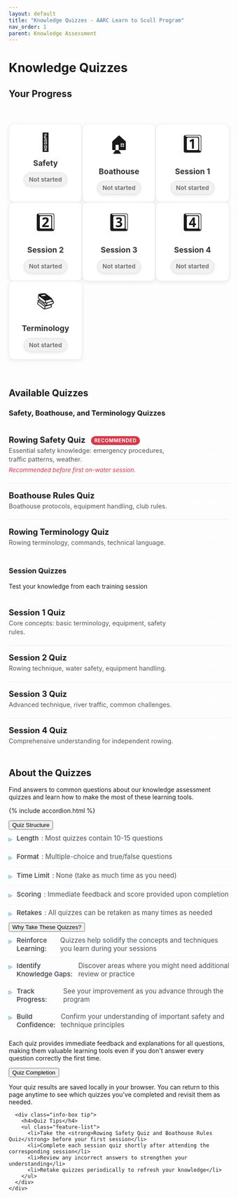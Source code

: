 ```yaml
---
layout: default
title: "Knowledge Quizzes - AARC Learn to Scull Program"
nav_order: 1
parent: Knowledge Assessment
---
```


# Knowledge Quizzes

## Your Progress

<div class="quiz-progress">
  <div class="progress-grid">
    <div class="progress-item" data-quiz-id="safety">
      <a href="{{ site.baseurl }}/resources/quiz_module.html?quiz=safety" onclick="loadQuiz(\\'safety\\'); return false;" class="progress-item-link">
        <div class="progress-icon">🦺</div>
        <div class="progress-label">Safety</div>
        <div class="progress-status not-started">Not started</div>
      </a>
    </div>
    <div class="progress-item" data-quiz-id="bh">
      <a href="{{ site.baseurl }}/resources/quiz_module.html?quiz=bh" onclick="loadQuiz(\\'bh\\'); return false;" class="progress-item-link">
        <div class="progress-icon">🏠</div>
        <div class="progress-label">Boathouse</div>
        <div class="progress-status not-started">Not started</div>
      </a>
    </div>
    <div class="progress-item" data-quiz-id="session1">
      <a href="{{ site.baseurl }}/resources/quiz_module.html?quiz=1" onclick="loadQuiz(\\'1\\'); return false;" class="progress-item-link">
        <div class="progress-icon">1️⃣</div>
        <div class="progress-label">Session 1</div>
        <div class="progress-status not-started">Not started</div>
      </a>
    </div>
    <div class="progress-item" data-quiz-id="session2">
      <a href="{{ site.baseurl }}/resources/quiz_module.html?quiz=2" onclick="loadQuiz(\\'2\\'); return false;" class="progress-item-link">
        <div class="progress-icon">2️⃣</div>
        <div class="progress-label">Session 2</div>
        <div class="progress-status not-started">Not started</div>
      </a>
    </div>
    <div class="progress-item" data-quiz-id="session3">
      <a href="{{ site.baseurl }}/resources/quiz_module.html?quiz=3" onclick="loadQuiz(\\'3\\'); return false;" class="progress-item-link">
        <div class="progress-icon">3️⃣</div>
        <div class="progress-label">Session 3</div>
        <div class="progress-status not-started">Not started</div>
      </a>
    </div>
    <div class="progress-item" data-quiz-id="session4">
      <a href="{{ site.baseurl }}/resources/quiz_module.html?quiz=4" onclick="loadQuiz(\\'4\\'); return false;" class="progress-item-link">
        <div class="progress-icon">4️⃣</div>
        <div class="progress-label">Session 4</div>
        <div class="progress-status not-started">Not started</div>
      </a>
    </div>
    <div class="progress-item" data-quiz-id="terminology">
      <a href="{{ site.baseurl }}/resources/quiz_module.html?quiz=terminology" onclick="loadQuiz(\\'terminology\\'); return false;" class="progress-item-link">
        <div class="progress-icon">📚</div>
        <div class="progress-label">Terminology</div>
        <div class="progress-status not-started">Not started</div>
      </a>
    </div>
  </div>
</div>

## Available Quizzes

### Safety, Boathouse, and Terminology Quizzes

<div class="quiz-list">
  <!-- Safety Quiz -->
  <div class="quiz-list-item featured-quiz" data-quiz-id="safety">
    <div class="quiz-list-item-content">
      <h4>Rowing Safety Quiz <span class="required-badge">Recommended</span></h4>
      <p>Essential safety knowledge: emergency procedures, traffic patterns, weather.</p>
      <p class="quiz-requirement">Recommended before first on-water session.</p>
    </div>
    <a href="{{ site.baseurl }}/resources/quiz_module.html?quiz=safety" onclick="loadQuiz(\\'safety\\'); return false;" class="quiz-list-link">Take Quiz</a>
  </div>
  
  <!-- Boathouse Quiz -->
  <div class="quiz-list-item" data-quiz-id="boathouse">
    <div class="quiz-list-item-content">
      <h4>Boathouse Rules Quiz</h4>
      <p>Boathouse protocols, equipment handling, club rules.</p>
    </div>
    <a href="{{ site.baseurl }}/resources/quiz_module.html?quiz=bh" onclick="loadQuiz(\\'bh\\'); return false;" class="quiz-list-link">Take Quiz</a>
  </div>

  <!-- Terminology Quiz -->
  <div class="quiz-list-item" data-quiz-id="terminology">
    <div class="quiz-list-item-content">
      <h4>Rowing Terminology Quiz</h4>
      <p>Rowing terminology, commands, technical language.</p>
    </div>
    <a href="{{ site.baseurl }}/resources/quiz_module.html?quiz=terminology" onclick="loadQuiz(\\'terminology\\'); return false;" class="quiz-list-link">Take Quiz</a>
  </div>
</div>


### Session Quizzes

Test your knowledge from each training session

<div class="quiz-list">
  <!-- Session 1 Quiz -->
  <div class="quiz-list-item" data-quiz-id="session1">
    <div class="quiz-list-item-content">
      <h4>Session 1 Quiz</h4>
      <p>Core concepts: basic terminology, equipment, safety rules.</p>
    </div>
    <a href="{{ site.baseurl }}/resources/quiz_module.html?quiz=1" onclick="loadQuiz(\\'1\\'); return false;" class="quiz-list-link">Take Quiz</a>
  </div>
  
  <!-- Session 2 Quiz -->
  <div class="quiz-list-item" data-quiz-id="session2">
    <div class="quiz-list-item-content">
      <h4>Session 2 Quiz</h4>
      <p>Rowing technique, water safety, equipment handling.</p>
    </div>
    <a href="{{ site.baseurl }}/resources/quiz_module.html?quiz=2" onclick="loadQuiz(\\'2\\'); return false;" class="quiz-list-link">Take Quiz</a>
  </div>
  
  <!-- Session 3 Quiz -->
  <div class="quiz-list-item" data-quiz-id="session3">
    <div class="quiz-list-item-content">
      <h4>Session 3 Quiz</h4>
      <p>Advanced technique, river traffic, common challenges.</p>
    </div>
    <a href="{{ site.baseurl }}/resources/quiz_module.html?quiz=3" onclick="loadQuiz(\\'3\\'); return false;" class="quiz-list-link">Take Quiz</a>
  </div>
  
  <!-- Session 4 Quiz -->
  <div class="quiz-list-item" data-quiz-id="session4">
    <div class="quiz-list-item-content">
      <h4>Session 4 Quiz</h4>
      <p>Comprehensive understanding for independent rowing.</p>
    </div>
    <a href="{{ site.baseurl }}/resources/quiz_module.html?quiz=4" onclick="loadQuiz(\\'4\\'); return false;" class="quiz-list-link">Take Quiz</a>
  </div>
</div>

## About the Quizzes

Find answers to common questions about our knowledge assessment quizzes and learn how to make the most of these learning tools.

{% include accordion.html %}

<div class="accordion-section">
  <button class="accordion-toggle">Quiz Structure</button>
  <div class="accordion-content">
    <div class="accordion-content-inner">
      <ul class="feature-list">
        <li><strong>Length</strong>: Most quizzes contain 10-15 questions</li>
        <li><strong>Format</strong>: Multiple-choice and true/false questions</li>
        <li><strong>Time Limit</strong>: None (take as much time as you need)</li>
        <li><strong>Scoring</strong>: Immediate feedback and score provided upon completion</li>
        <li><strong>Retakes</strong>: All quizzes can be retaken as many times as needed</li>
      </ul>
    </div>
  </div>
</div>

<div class="accordion-section">
  <button class="accordion-toggle">Why Take These Quizzes?</button>
  <div class="accordion-content">
    <div class="accordion-content-inner">
      <ul class="feature-list">
        <li><strong>Reinforce Learning:</strong> Quizzes help solidify the concepts and techniques you learn during your sessions</li>
        <li><strong>Identify Knowledge Gaps:</strong> Discover areas where you might need additional review or practice</li>
        <li><strong>Track Progress:</strong> See your improvement as you advance through the program</li>
        <li><strong>Build Confidence:</strong> Confirm your understanding of important safety and technique principles</li>
      </ul>
      <p>Each quiz provides immediate feedback and explanations for all questions, making them valuable learning tools even if you don't answer every question correctly the first time.</p>
    </div>
  </div>
</div>

<div class="accordion-section">
  <button class="accordion-toggle">Quiz Completion</button>
  <div class="accordion-content">
    <div class="accordion-content-inner">
      <p>Your quiz results are saved locally in your browser. You can return to this page anytime to see which quizzes you've completed and revisit them as needed.</p>
      
      <div class="info-box tip">
        <h4>Quiz Tips</h4>
        <ul class="feature-list">
          <li>Take the <strong>Rowing Safety Quiz and Boathouse Rules Quiz</strong> before your first session</li>
          <li>Complete each session quiz shortly after attending the corresponding session</li>
          <li>Review any incorrect answers to strengthen your understanding</li>
          <li>Retake quizzes periodically to refresh your knowledge</li>
        </ul>
      </div>
    </div>
  </div>
</div>

<script>
function loadQuiz(quizType) {
  try {
    if (!quizType) {
      console.error('loadQuiz function called without a quizType.');
      return;
    }

    // Construct the quiz page URL
    // Jekyll will replace {{ site.baseurl }} with the value from _config.yml
    const quizPageUrl = `{{ site.baseurl }}/resources/quiz_module.html?quiz=${quizType}`;
    
    console.log('Attempting to navigate to quiz page:', quizPageUrl);

    if (typeof window !== 'undefined' && window.location && window.location.href) {
      window.location.href = quizPageUrl;
    } else {
      console.error('window.location.href is not available. Cannot navigate.');
    }
  } catch (error) {
    console.error('Error in loadQuiz function:', error);
  }
}

// Function to load saved quiz statuses
function loadQuizStatuses() {
  try {
    const quizzes = ['safety', 'boathouse', 'session1', 'session2', 'session3', 'session4', 'terminology'];
    
    quizzes.forEach(quiz => {
      const status = localStorage.getItem(`quiz_${quiz}_status`);
      if (status) {
        updateQuizStatus(quiz, status);
      }
    });
  } catch (error) {
    console.log('Error loading quiz statuses:', error);
  }
}

// Function to update quiz status
function updateQuizStatus(quizId, status) {
  try {
    // Update in progress grid
    const progressItem = document.querySelector(`.progress-item[data-quiz-id="${quizId}"] .progress-status`);
    if (progressItem) {
      progressItem.className = `progress-status ${status}`;
      
      if (status === 'completed') {
        progressItem.textContent = 'Completed';
      } else if (status === 'in-progress') {
        progressItem.textContent = 'In progress';
      } else {
        progressItem.textContent = 'Not started';
      }
    }
    
    // Removed logic for updating dashboard items as they no longer show status
    
    // Save status to local storage
    localStorage.setItem(`quiz_${quizId}_status`, status);
  } catch (error) {
    console.log('Error updating quiz status:', error);
  }
}

// Handle page initialization
document.addEventListener('DOMContentLoaded', function() {
  // Load saved quiz statuses
  loadQuizStatuses();
});
</script>

<style>
/* Page header styles */
.page-header {
  margin-bottom: 2rem;
  border-bottom: 1px solid #eee;
  padding-bottom: 1rem;
}

.page-description {
  font-size: 1.1rem;
  color: #555;
  max-width: 800px;
}

/* Progress grid styles */
.quiz-progress {
  margin: 2.5rem 0 3rem;
  padding: 1rem 0;
}

.progress-grid {
  display: grid;
  grid-template-columns: repeat(auto-fill, minmax(150px, 1fr));
  gap: 1 rem;
  max-width: 1200px;
  margin: 0 auto;
}

.progress-item {
  text-align: center;
  background-color: #ffffff;
  border-radius: 12px;
  padding: 1rem 1rem;
  box-shadow: 0 3px 10px rgba(0,0,0,0.08);
  transition: all 0.3s ease;
  border: 1px solid #f0f0f0;
  position: relative;
  overflow: hidden;
}

.progress-item:hover {
  transform: translateY(-5px);
  box-shadow: 0 10px 20px rgba(0,0,0,0.12);
  border-color: var(--theme-color);
}

.progress-item::after {
  content: "";
  position: absolute;
  bottom: 0;
  left: 0;
  width: 100%;
  height: 3px;
  background: linear-gradient(90deg, var(--theme-color), #4d94ff);
  opacity: 0;
  transition: opacity 0.3s ease;
}

.progress-item:hover::after {
  opacity: 1;
}

.progress-item-link {
  display: block;
  text-decoration: none;
  color: inherit;
  height: 100%;
}

.progress-icon {
  font-size: 2.5rem;
  margin-bottom: 0.8rem;
  transition: transform 0.2s ease;
}

.progress-item:hover .progress-icon {
  transform: scale(1.15);
}

.progress-label {
  font-weight: bold;
  margin-bottom: 0.7rem;
  font-size: 1.1rem;
  color: #333;
}

.progress-status {
  font-size: 0.85rem;
  padding: 0.45rem 0.7rem;
  border-radius: 20px;
  display: inline-block;
  font-weight: 600;
  transition: all 0.3s ease;
  box-shadow: 0 2px 6px rgba(0,0,0,0.08);
  letter-spacing: 0.01em;
}

.progress-status.not-started {
  background-color: #f1f1f1;
  color: #666;
  border: 1px solid #e0e0e0;
}

.progress-status.in-progress {
  background-color: #cce5ff;
  color: #004085;
  border: 1px solid #b8daff;
  position: relative;
  overflow: hidden;
}

.progress-status.in-progress::after {
  content: "";
  position: absolute;
  top: 0;
  left: -100%;
  width: 100%;
  height: 100%;
  background: linear-gradient(90deg, rgba(255,255,255,0), rgba(255,255,255,0.3), rgba(255,255,255,0));
  animation: shimmer 1.5s infinite;
}

@keyframes shimmer {
  100% {
    left: 100%;
  }
}

.progress-status.completed {
  background-color: #d4edda;
  color: #155724;
  border: 1px solid #c3e6cb;
  position: relative;
}

.progress-status.completed::before {
  content: "✓";
  margin-right: 4px;
  font-weight: bold;
}

/* Section transition animation */
@keyframes fadeIn {
  from { opacity: 0; transform: translateY(20px); }
  to { opacity: 1; transform: translateY(0); }
}

/* Quiz list styles */
.quiz-list {
  margin: 1.5rem 0;
  max-width: 900px; /* Or adjust as needed */
}

.quiz-list-item {
  display: flex;
  justify-content: space-between;
  align-items: center;
  padding: 1rem 0;
  border-bottom: 1px solid #eee;
  transition: background-color 0.2s ease;
}

.quiz-list-item:last-child {
  border-bottom: none;
}

.quiz-list-item:hover {
  background-color: #f9f9f9;
}

.quiz-list-item-content {
  flex-grow: 1;
  padding-right: 1rem;
}

.quiz-list-item-content h4 {
  font-size: 1.15rem;
  margin: 0 0 0.25rem 0;
  color: var(--theme-color);
}

.quiz-list-item-content p {
  font-size: 0.9rem;
  color: #555;
  margin: 0 0 0.25rem 0;
  line-height: 1.4;
}

.quiz-list-item-content .quiz-requirement {
  font-size: 0.85rem;
  color: #dc3545; /* Keep consistent with featured badge */
  margin-top: 0.3rem;
  font-style: italic;
}

.quiz-list-link {
  display: inline-block;
  background-color: var(--theme-color);
  color: white;
  text-align: center;
  padding: 0.6rem 1.2rem;
  border-radius: 6px;
  text-decoration: none;
  font-weight: 600;
  font-size: 0.9rem;
  transition: background-color 0.2s ease, transform 0.1s ease;
  white-space: nowrap; /* Prevent button text from wrapping */
}

.quiz-list-link:hover {
  background-color: var(--theme-color-dark, #0056b3);
  color: white;
  transform: translateY(-1px);
}

.featured-quiz {
  /* Optional: Add a subtle border or background to highlight */
  /* border-left: 3px solid #dc3545; */
  /* padding-left: 0.8rem; */ /* Adjust if using border */
}

.featured-quiz .quiz-list-item-content h4 {
  /* color: #dc3545; */ /* Optional: if you want title color to match badge */
}

.required-badge {
  /* Adjusted from previous card styles */
  background-color: #dc3545;
  color: white;
  padding: 0.2rem 0.5rem;
  border-radius: 10px;
  font-size: 0.7rem;
  font-weight: bold;
  text-transform: uppercase;
  letter-spacing: 0.05em;
  margin-left: 0.5rem;
  vertical-align: middle; /* Align with text */
}

/* Ensure quiz loading styles are removed if they were specific to the iframe loading */
/* .quiz-loading { ... } */
/* .loading-spinner { ... } */

/* About Quizzes Section Styling */
.section-intro {
  max-width: 750px;
  margin: 0 auto 2.5rem;
  text-align: center;
  color: #495057;
  font-size: 1.1rem;
  line-height: 1.65;
}

.modern-accordion {
  max-width: 800px;
  margin: 2.5rem auto 3rem;
  border-radius: 8px;
  overflow: hidden;
  box-shadow: 0 5px 15px rgba(0, 0, 0, 0.07);
  background: #ffffff;
}

.modern-accordion .accordion-item {
  border-bottom: 1px solid #e9ecef;
}

.modern-accordion .accordion-item:last-child {
  border-bottom: none;
}

.modern-accordion .accordion-header {
  padding: 1.1rem 1.5rem;
  background: #ffffff;
  cursor: pointer;
  position: relative;
  transition: background-color 0.2s ease;
  display: flex;
  justify-content: space-between;
  align-items: center;
}

.modern-accordion .accordion-header:hover {
  background-color: #f8f9fa;
}

.modern-accordion .accordion-header h3 {
  margin: 0;
  font-size: 1.1rem;
  color: #343a40;
  font-weight: 500;
}

.modern-accordion .accordion-icon {
  font-size: 1.2rem;
  color: var(--theme-color, #007bff);
  font-weight: 400;
  transition: transform 0.3s ease;
  width: 28px;
  height: 28px;
  text-align: center;
  line-height: 28px;
  border-radius: 50%;
}

.modern-accordion .accordion-item.active .accordion-icon {
  transform: rotate(45deg);
}

.modern-accordion .accordion-content {
  background: #ffffff;
  padding: 0;
  max-height: 0;
  overflow: hidden;
  transition: padding 0.3s ease, max-height 0.3s ease;
}

.modern-accordion .accordion-item.active .accordion-content {
  padding: 1.2rem 1.5rem 1.5rem;
  max-height: 1000px;
}

.feature-list {
  list-style: none;
  padding: 0;
  margin: 0;
}

.feature-list li {
  padding: 0.6rem 0;
  border-bottom: 1px solid #f1f3f5;
  display: flex;
  align-items: flex-start;
  font-size: 0.95rem;
  color: #495057;
}

.feature-list li:last-child {
  border-bottom: none;
}

.feature-list li:before {
  content: "▹"; /* Changed bullet style */
  color: var(--theme-color, #007bff);
  font-weight: normal;
  font-size: 1rem;
  margin-right: 10px;
  line-height: 1.4; /* Adjusted for new bullet */
  flex-shrink: 0;
}

.feature-list li strong {
  color: #343a40;
  font-weight: 500;
  margin-right: 6px;
}

/* Quiz category header styles */
.quiz-category-header {
  margin: 2rem 0 1rem;
  padding-bottom: 0.5rem;
  border-bottom: 2px solid rgba(0,123,255,0.2);
  max-width: 1200px;
}

.quiz-category-header h3 {
  font-size: 1.5rem;
  color: var(--theme-color);
  margin-bottom: 0.3rem;
}

.quiz-category-header p {
  color: #666;
  margin-top: 0;
  font-size: 1.05rem;
}
</style>
